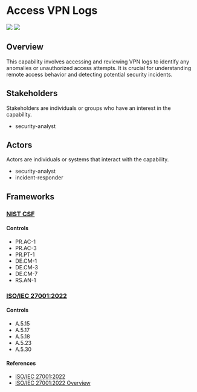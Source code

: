 # Access VPN Logs

![](https://img.shields.io/badge/P0001-preparation-white)&nbsp;![](https://img.shields.io/badge/Category-Network-white)

## Overview

This capability involves accessing and reviewing VPN logs to identify any anomalies or unauthorized access attempts. It is crucial for understanding remote access behavior and detecting potential security incidents.

## Stakeholders
Stakeholders are individuals or groups who have an interest in the capability.

- security-analyst

## Actors
Actors are individuals or systems that interact with the capability.

- security-analyst
- incident-responder

## Frameworks
### [NIST CSF](../frameworks/F0003.md)

#### Controls

- PR.AC-1 
- PR.AC-3 
- PR.PT-1 
- DE.CM-1 
- DE.CM-3 
- DE.CM-7 
- RS.AN-1 

### [ISO/IEC 27001:2022](../frameworks/F0002.md)

#### Controls

- A.5.15 
- A.5.17 
- A.5.18 
- A.5.23 
- A.5.30 

#### References

- [ISO/IEC 27001:2022](https://www.iso.org/standard/82875.html)
- [ISO/IEC 27001:2022 Overview](https://www.iso.org/isoiec-27001-information-security.html)